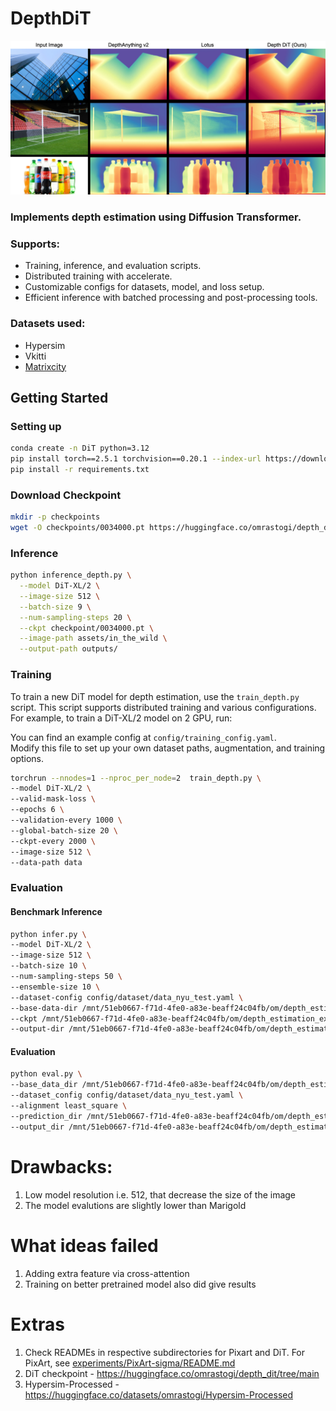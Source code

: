 # DepthDiT

<div align="center">
  <img src="assets/depth_dit_comp.png" alt="Depth Estimation Comparison" style="max-width: 100%; height: auto;">
</div>

### Implements depth estimation using Diffusion Transformer.

### Supports:
- Training, inference, and evaluation scripts.
- Distributed training with accelerate.
- Customizable configs for datasets, model, and loss setup.
- Efficient inference with batched processing and post-processing tools.

### Datasets used: 
- Hypersim 
- Vkitti 
- [Matrixcity](Matrixcity/README.md)

## Getting Started 

### Setting up 
```bash
conda create -n DiT python=3.12 
pip install torch==2.5.1 torchvision==0.20.1 --index-url https://download.pytorch.org/whl/cu124
pip install -r requirements.txt
```
### Download Checkpoint 
```bash
mkdir -p checkpoints
wget -O checkpoints/0034000.pt https://huggingface.co/omrastogi/depth_dit/resolve/main/DiT/vkitti_hypersim_mixed_training_continued/checkpoints/0034000.pt
```
### Inference

```bash
python inference_depth.py \
  --model DiT-XL/2 \
  --image-size 512 \
  --batch-size 9 \
  --num-sampling-steps 20 \
  --ckpt checkpoint/0034000.pt \
  --image-path assets/in_the_wild \
  --output-path outputs/
```

### Training

To train a new DiT model for depth estimation, use the `train_depth.py` script. This script supports distributed training and various configurations. For example, to train a DiT-XL/2 model on 2 GPU, run:

You can find an example config at `config/training_config.yaml`.  
Modify this file to set up your own dataset paths, augmentation, and training options.

```bash
torchrun --nnodes=1 --nproc_per_node=2  train_depth.py \
--model DiT-XL/2 \
--valid-mask-loss \
--epochs 6 \
--validation-every 1000 \
--global-batch-size 20 \
--ckpt-every 2000 \
--image-size 512 \
--data-path data
```


### Evaluation

#### Benchmark Inference

```bash
python infer.py \
--model DiT-XL/2 \
--image-size 512 \
--batch-size 10 \
--num-sampling-steps 50 \
--ensemble-size 10 \
--dataset-config config/dataset/data_nyu_test.yaml \
--base-data-dir /mnt/51eb0667-f71d-4fe0-a83e-beaff24c04fb/om/depth_estimation_experiments/Marigold/eval_dataset \
--ckpt /mnt/51eb0667-f71d-4fe0-a83e-beaff24c04fb/om/depth_estimation_experiments/DiT/results/model_vkitti_hypersim_4_epoch_multires/checkpoints/0014000.pt \
--output-dir /mnt/51eb0667-f71d-4fe0-a83e-beaff24c04fb/om/depth_estimation_experiments/DiT/results/model_vkitti_hypersim_4_epoch_multires/batch_eval/nyu_test/prediction 
```

#### Evaluation

```bash
python eval.py \
--base_data_dir /mnt/51eb0667-f71d-4fe0-a83e-beaff24c04fb/om/depth_estimation_experiments/Marigold/eval_dataset \
--dataset_config config/dataset/data_nyu_test.yaml \
--alignment least_square \
--prediction_dir /mnt/51eb0667-f71d-4fe0-a83e-beaff24c04fb/om/depth_estimation_experiments/DiT/results/model_vkitti_hypersim_4_epoch_multires/batch_eval/nyu_test/prediction \
--output_dir /mnt/51eb0667-f71d-4fe0-a83e-beaff24c04fb/om/depth_estimation_experiments/DiT/results/model_vkitti_hypersim_4_epoch_multires/batch_eval/nyu_test/eval_metric \
```

# Drawbacks: 
1. Low model resolution i.e. 512, that decrease the size of the image 
2. The model evalutions are slightly lower than Marigold 

# What ideas failed
1. Adding extra feature via cross-attention
2. Training on better pretrained model also did give results 

# Extras
1. Check READMEs in respective subdirectories for Pixart and DiT. For PixArt, see [experiments/PixArt-sigma/README.md](experiments/PixArt-sigma/README.md)
2. DiT checkpoint - https://huggingface.co/omrastogi/depth_dit/tree/main
3. Hypersim-Processed - https://huggingface.co/datasets/omrastogi/Hypersim-Processed